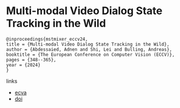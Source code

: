 # Multi-modal Video Dialog State Tracking in the Wild

```
@inproceedings{mstmixer_eccv24,
title = {Multi-modal Video Dialog State Tracking in the Wild},
author = {Abdessaied, Adnen and Shi, Lei and Bulling, Andreas},
booktitle = {The European Conference on Computer Vision (ECCV)},
pages = {348--365},
year = {2024}
}
```

links
- [ecva](https://www.ecva.net/papers/eccv_2024/papers_ECCV/html/7457_ECCV_2024_paper.php)
- [doi](https://link.springer.com/chapter/10.1007/978-3-031-72998-0_20)
